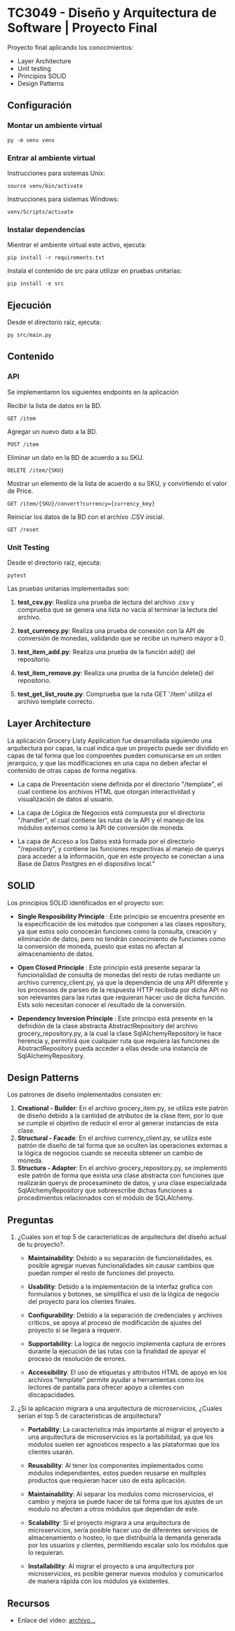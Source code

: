 # TC3049 - Diseño y Arquitectura de Software | Proyecto Final

Proyecto final aplicando los conocimientos:

- Layer Architecture
- Unit testing
- Principios SOLID
- Design Patterns


## Configuración

### Montar un ambiente virtual

    py -m venv venv


### Entrar al ambiente virtual

Instrucciones para sistemas Unix:

    source venv/bin/activate

Instrucciones para sistemas Windows:

    venv/Scripts/activate


### Instalar dependencias

Mientrar el ambiente virtual este activo, ejecuta:

    pip install -r requirements.txt

Instala el contenido de src para utilizar en pruebas unitarias:

    pip install -e src


## Ejecución

Desde el directorio raíz, ejecuta:

    py src/main.py


## Contenido

### API

Se implementaron los siguientes endpoints en la aplicación

Recibir la lista de datos en la BD.

    GET /item

Agregar un nuevo dato a la BD.

    POST /item

Eliminar un dato en la BD de acuerdo a su SKU.

    DELETE /item/{SKU}

Mostrar un elemento de la lista de acuerdo a su SKU, y convirtiendo el valor de Price.

    GET /item/{SKU}/convert?currency={currency_key}

Reiniciar los datos de la BD con el archivo .CSV inicial.

    GET /reset


### Unit Testing

Desde el directorio raíz, ejecuta:

    pytest

Las pruebas unitarias implementadas son:

1. <b>test_csv.py</b>: Realiza una prueba de lectura del archivo .csv y comprueba que se genera una lista no vacía al terminar la lectura del archivo.

2. <b>test_currency.py</b>: Realiza una prueba de conexión con la API de conversión de monedas, validando que se recibe un numero mayor a 0.

3. <b>test_item_add.py</b>: Realiza una prueba de la función add() del repositorio.

4. <b>test_item_remove.py</b>: Realiza una prueba de la función delete() del repositorio.

5. <b>test_get_list_route.py</b>: Comprueba que la ruta GET '/item' utiliza el archivo template correcto.


## Layer Architecture

La aplicación Grocery Listy Application fue desarrollada siguiendo una arquitectura por capas, la cual indica que un proyecto puede ser dividido en capas de tal forma que los compoentes pueden comunicarse en un orden jerarquico, y que las modificaciones en una capa no deben afectar el contenido de otras capas de forma negativa.

- La capa de Presentación viene definida por el directorio "/template", el cual contiene los archivos HTML que otorgan interactividad y visualización de datos al usuario.

- La capa de Lógica de Negocios está compuesta por el directorio "/handler", el cual contiene las rutas de la API y el manejo de los módulos externos como la API de conversión de moneda.

- La capa de Acceso a los Datos está formada por el directorio "/repository", y contiene las funciones respectivas al manejo de querys para acceder a la información, que en este proyecto se conectan a una Base de Datos Postgres en el dispositivo local."


## SOLID

Los principios SOLID identificados en el proyecto son:

- <b> Single Resposibility Principle </b>: Este principio se encuentra presente en la especificación de los métodos que componen a las clases repository, ya que estos solo conocerán funciones como la consulta, creación y eliminación de datos, pero no tendrán conocimiento de funciones como la conversión de moneda, puesto que estas no afectan al almacenamiento de datos.

- <b> Open Closed Principle </b>: Este principio está presente separar la funcionalidad de consulta de monedas del resto de rutas mediante un archivo currency_client.py, ya que la dependencia de una API diferente y los processos de parseo de la respuesta HTTP recibida por dicha API no son relevantes para las rutas que requieran hacer uso de dicha función. Ests solo necesitan conocer el resultado de la conversión.

- <b> Dependency Inversion Principle </b>: Este principo está presente en la defnidión de la clase abstracta AbstractRepository del archivo grocery_repository.py, a la cual la clase SqlAlchemyRepository le hace herencia y, permitirá que cualquier ruta que requiera las funciones de AbstractRepository pueda acceder a ellas desde una instancia de SqlAlchemyRepository.


## Design Patterns

Los patrones de diseño implementados consisten en:

1. <b>Creational - Builder</b>: En el archivo grocery_item.py, se utiliza este patrón de diseño debido a la cantidad de atributos de la clase Item, por lo que se cumple el objetivo de reducir el error al generar instancias de esta clase.
2. <b>Structural - Facade</b>: En el archivo currency_client.py, se utilza este patrón de diseño de tal forma que se oculten las operaciones externas a la lógica de negocios cuando se necesita obtener un cambio de moneda.
3. <b>Structura - Adapter</b>: En el archivo grocery_repository.py, se implementó este patrón de forma que exista una clase abstracta con funciones que realizarán querys de procesamineto de datos, y una clase especializada SqlAlchemyRepository que sobreescribe dichas funciones a procedimientos relacionados con el módulo de SQLAlchemy.


## Preguntas

1. ¿Cuales son el top 5 de caracteristicas de arquitectura del diseño actual de tu proyecto?.

    - <b>Maintainability</b>: Debido a su separación de funcionalidades, es posible agregar nuevas funcionalidades sin causar cambios que puedan romper el resto de funciones del proyecto.
    
    - <b>Usability</b>: Debido a la implementación de la interfaz grafica con formularios y botones, se simplifica el uso de la lógica de negocio del proyecto para los clientes finales.
    
    - <b>Configurability</b>: Debido a la separación de credenciales y archivos criticos, se apoya al proceso de modificación de ajustes del proyecto si se llegara a requerir.
    
    - <b>Supportability</b>: La logica de negocio implementa captura de errores durante la ejecución de las rutas con la finalidad de apoyar el proceso de resolución de errores.

    - <b>Accessibility</b>: El uso de etiquetas y attributos HTML de apoyo en los archivos "template" permite ayudar a herramientas como los lectores de pantalla para ofrecer apoyo a clientes con discapacidades. 

2. ¿Si la aplicacion migrara a una arquitectura de microservicios, ¿Cuales serian el top 5 de caracteristicas de arquitectura?

    - <b>Portability</b>: La caracteristica más importante al migrar el proyecto a una arquitectura de microservicios es la portabilidad, ya que los módulos suelen ser agnosticos respecto a las plataformas que los clientes usarán.

    - <b>Reusability</b>: Al tener los componentes implementados como módulos independientes, estos pueden reusarse en multiples productos que requieran hacer uso de esta aplicación.
    
    - <b>Maintainability</b>: Al separar los modulos como microservicios, el cambio y mejora se puede hacer de tal forma que los ajustes de un modulo no afecten a otros módulos que dependan de este. 
    
    - <b>Scalability</b>: Si el proyecto migrara a una arquitectura de microservicios, sería posible hacer uso de diferentes servicios de almacenamiento o hosteo, lo que distribuiría la demanda generada por los usuarios y clientes, permitiendo escalar solo los módulos que lo requieran.

    - <b>Installability</b>: Al migrar el proyecto a una arquitectura por microservicios, es posible generar nuevos modulos y comunicarlos de manera rápida con los módulos ya existentes.


## Recursos

- Enlace del video: <a href="">archivo...</a>